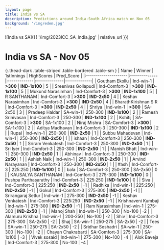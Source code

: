 ```yaml
---
layout: page
title: India vs SA
description: Predictions around India-South Africa match on Nov 05
background: '/img/eden.jpg'
---
```



![India vs SA]({{ '/img/2023ICC_SA_India.jpg' | relative_url }})

# India vs SA - Nov 05

{:.thead-dark .table-striped .table-bordered .table-sm }
| Name                 | Winner        | 1stInnings   | HighScores    |   Pred_Score |
|:---------------------|:--------------|:-------------|:--------------|-------------:|
| Goutham Ekollu       | Ind-win-1     | **>300**     | **IND-1x100** |            5 |
| Sreenivas Gollapudi  | Ind-Comfort-3 | **>300**     | **IND-1x100** |            5 |
| Mukund Narasimhan    | Ind-Comfort-3 | **>300**     | **IND-1x100** |            5 |
| R SANTHANAM          | Ind-Comfort-3 | **>300**     | **IND-2x50**  |            4 |
| Keshav Narasimhan    | Ind-Comfort-3 | **>300**     | **IND-2x50**  |            4 |
| BharathKirishnan S R | Ind-Comfort-3 | **>300**     | **IND-2x50**  |            4 |
| Shriya               | Ind-win-1     | **>300**     | SA-2x50       |            3 |
| Pradeep Haldar       | SA-win-1      | 250-300      | **IND-1x100** |            2 |
| Ramesh Srinivasan    | Ind-Comfort-3 | 250-300      | **IND-1x100** |            2 |
| Kshitij              | SA-Comfort-3  | **>300**     | SA-1x100      |            2 |
| Niraj Mishra         | SA-Comfort-3  | **>300**     | SA-1x100      |            2 |
| Aditya Madhavan      | Ind-Comfort-3 | 250-300      | **IND-1x100** |            2 |
| Rupal                | Ind-win-1     | 250-300      | **IND-2x50**  |            1 |
| Subbu Mahadevan      | Ind-win-1     | 250-300      | **IND-2x50**  |            1 |
| ishaan               | Ind-Comfort-3 | 250-300      | **IND-2x50**  |            1 |
| Sriram Venkatesh     | Ind-Comfort-3 | 250-300      | **IND-2x50**  |            1 |
| Sri Iyer             | Ind-Comfort-3 | 250-300      | **IND-2x50**  |            1 |
| Manish Bhatt         | Ind-win-1     | 250-300      | **IND-2x50**  |            1 |
| Abhinav              | Ind-Comfort-3 | 250-300      | **IND-2x50**  |            1 |
| Ashish Naik          | Ind-win-1     | 250-300      | **IND-2x50**  |            1 |
| Arvind Narayanan     | Ind-Comfort-3 | 250-300      | **IND-2x50**  |            1 |
| #ash                 | Ind-Comfort-3 | 225:250      | **IND-1x100** |            0 |
| bala                 | SA-Comfort-3  | 250-300      | SA-2x50       |            0 |
| KAUSALYA SANTHANAM   | Ind-Comfort-3 | 275-300      | **IND-1x100** |            0 |
| Pushpa Parthasarathy | Ind-Comfort-3 | 225:250      | **IND-1x100** |            0 |
| Siva                 | Ind-Comfort-3 | 225:250      | **IND-2x50**  |           -1 |
| Radhika              | Ind-win-1     | 225:250      | **IND-2x50**  |           -1 |
| Gokul                | Ind-Comfort-3 | 275-300      | **IND-2x50**  |           -1 |
| Srirangaraj Setlur   | Ind-win-1     | 275-300      | **IND-2x50**  |           -1 |
| Keshav Venkatesh     | Ind-Comfort-3 | 225:250      | **IND-2x50**  |           -1 |
| Krishnaveni Kumbaji  | Ind-win-1     | 275-300      | **IND-2x50**  |           -1 |
| Ram Narasimhan       | Ind-win-1     | 275-300      | **IND-2x50**  |           -1 |
| Manoj  Shah          | Ind-win-1     | 250-300      | No-100        |           -2 |
| Alamuru Krishna      | Ind-win-1     | 200-250      | No-100        |           -2 |
| Shiv                 | Ind-Comfort-3 | 275-300      | SA-2x50       |           -2 |
| Shaj                 | SA-win-1      | 250-275      | SA-2x50       |           -2 |
| Tees                 | SA-win-1      | 250-275      | SA-2x50       |           -2 |
| Sridhar Seshadri     | SA-win-1      | 250-300      | No-100        |           -2 |
| Chayan Chakrabarti   | SA-Comfort-3  | 275-300      | SA-1x100      |           -3 |
| Vivek sosaid         | Ind-win-1     | 275-300      | No-100        |           -4 |
| Alok Baveja          | Ind-Comfort-3 | 275-300      | No-100        |           -4 |

